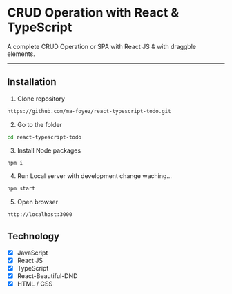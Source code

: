 # CRUD Operation with React & TypeScript
A complete CRUD Operation or SPA with React JS &  with draggble elements.  

---

## Installation

1. Clone repository

```bash
https://github.com/ma-foyez/react-typescript-todo.git
```

2. Go to the folder

```bash
cd react-typescript-todo
```

3. Install Node packages

```bash
npm i
```

4. Run Local server with development change waching...

```bash
npm start
```

5. Open browser

```bash
http://localhost:3000
```

## Technology
  - [x]  JavaScript
  - [x]  React JS 
  - [x]  TypeScript 
  - [x]  React-Beautiful-DND 
  - [x]  HTML / CSS